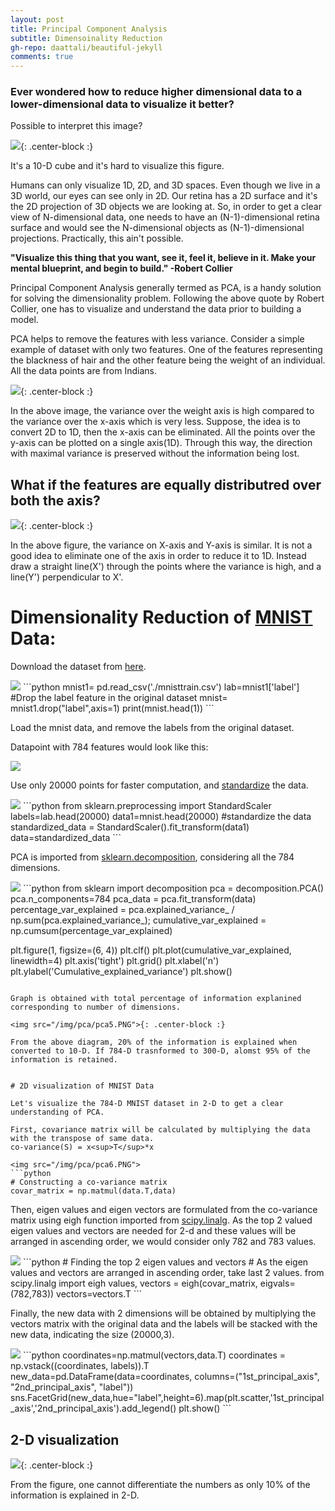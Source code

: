 ```yaml
---
layout: post
title: Principal Component Analysis
subtitle: Dimensoinality Reduction
gh-repo: daattali/beautiful-jekyll
comments: true
---
```


### Ever wondered how to reduce higher dimensional data to a lower-dimensional data to visualize it better?


Possible to interpret this image?

<img src="/img/cube.png">{: .center-block :}

It's a 10-D cube and it's hard to visualize this figure.

Humans can only visualize 1D, 2D, and 3D spaces. Even though we live in a 3D world, our eyes can see only in 2D. Our retina has a 2D surface and it's the 2D projection of 3D objects we are looking at. So, in order to get a clear view of N-dimensional data, one needs to have an (N-1)-dimensional retina surface and would see the N-dimensional objects as (N-1)-dimensional projections. Practically, this ain't possible.

**"Visualize this thing that you want, see it, feel it, believe in it. Make your mental blueprint, and begin to build." -Robert Collier**


Principal Component Analysis generally termed as PCA, is a handy solution for solving the dimensionality problem. Following the above quote by Robert Collier, one has to visualize and understand the data prior to building a model.

PCA helps to remove the features with less variance. Consider a simple example of dataset with only two features. One of the features representing the blackness of hair and the other feature being the weight of an individual. All the data points are from Indians.

<img src="/img/initial.PNG">{: .center-block :}

In the above image, the variance over the weight axis is high compared to the variance over the x-axis which is very less. Suppose, the idea is to convert 2D to 1D, then the x-axis can be eliminated. All the points over the y-axis can be plotted on a single axis(1D). Through this way, the direction with maximal variance is preserved without the information being lost.

## What if the features are equally distributred over both the axis? 
<img src="/img/initial1.PNG">{: .center-block :}

In the above figure, the variance on X-axis and Y-axis is similar. It is not a good idea to eliminate one of the axis in order to reduce it to 1D. Instead draw a straight line(X') through the points where the variance is high, and a line(Y') perpendicular to X'.

# Dimensionality Reduction of [MNIST](http://yann.lecun.com/exdb/mnist/) Data:

Download the dataset from [here](https://www.kaggle.com/c/digit-recognizer/data).

<img src="/img/pca/pca1.PNG">
```python
mnist1= pd.read_csv('./mnisttrain.csv')
lab=mnist1['label']
#Drop the label feature in the original dataset
mnist= mnist1.drop("label",axis=1)
print(mnist.head(1))
```

Load the mnist data, and remove the labels from the original dataset.

Datapoint with 784 features would look like this:

<img src="/img/pca/pca2.PNG">


Use only 20000 points for faster computation, and [standardize](https://scikit-learn.org/stable/modules/preprocessing.html) the data.

<img src="/img/pca/pca3.PNG">
```python
from sklearn.preprocessing import StandardScaler
labels=lab.head(20000)  
data1=mnist.head(20000)
#standardize the data
standardized_data = StandardScaler().fit_transform(data1)
data=standardized_data
```

PCA is imported from [sklearn.decomposition](https://scikit-learn.org/stable/modules/generated/sklearn.decomposition.PCA.html), considering all the 784 dimensions.

<img src="/img/pca/pca4.PNG">
```python
from sklearn import decomposition
pca = decomposition.PCA()
pca.n_components=784
pca_data = pca.fit_transform(data)
percentage_var_explained = pca.explained_variance_ / np.sum(pca.explained_variance_);
cumulative_var_explained = np.cumsum(percentage_var_explained)

plt.figure(1, figsize=(6, 4))
plt.clf()
plt.plot(cumulative_var_explained, linewidth=4)
plt.axis('tight')
plt.grid()
plt.xlabel('n')
plt.ylabel('Cumulative_explained_variance')
plt.show()
```

Graph is obtained with total percentage of information explanined corresponding to number of dimensions.

<img src="/img/pca/pca5.PNG">{: .center-block :}

From the above diagram, 20% of the information is explained when converted to 10-D. If 784-D trasnformed to 300-D, alomst 95% of the information is retained. 


# 2D visualization of MNIST Data

Let's visualize the 784-D MNIST dataset in 2-D to get a clear understanding of PCA.

First, covariance matrix will be calculated by multiplying the data with the transpose of same data.
co-variance(S) = x<sup>T</sup>*x

<img src="/img/pca/pca6.PNG">
```python
# Constructing a co-variance matrix 
covar_matrix = np.matmul(data.T,data)
```

Then, eigen values and eigen vectors are formulated from the co-variance matrix using eigh function imported from [scipy.linalg](https://docs.scipy.org/doc/scipy/reference/generated/scipy.linalg.eigh.html). As the top 2 valued eigen values and vectors are needed for 2-d and these values will be arranged in ascending order, we would consider only 782 and 783 values.

<img src="/img/pca/pca7.PNG">
```python
# Finding the top 2 eigen values and vectors
# As the eigen values and vectors are arranged in ascending order, take last 2 values.
from scipy.linalg import eigh 
values, vectors = eigh(covar_matrix, eigvals=(782,783))
vectors=vectors.T
```

Finally, the new data with 2 dimensions will be obtained by multiplying the vectors matrix with the original data and the labels will be stacked with the new data, indicating the size (20000,3). 

<img src="/img/pca/pca8.PNG">
```python
coordinates=np.matmul(vectors,data.T)
coordinates = np.vstack((coordinates, labels)).T
new_data=pd.DataFrame(data=coordinates, columns=("1st_principal_axis", "2nd_principal_axis", "label"))
sns.FacetGrid(new_data,hue="label",height=6).map(plt.scatter,'1st_principal_axis','2nd_principal_axis').add_legend()
plt.show()
```

## 2-D visualization

<img src="/img/pca/pca9.PNG">{: .center-block :}

From the figure, one cannot differentiate the numbers as only 10% of the information is explained in 2-D.
